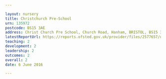 ```yaml
---

layout: nursery
title: Christchurch Pre-School
urn: 135972
postcode: BS15 3AE
address: Christ Church Pre School, Church Road, Hanham, BRISTOL, BS15 3AE
latestReportUrl: https://reports.ofsted.gov.uk/provider/files/2577657/urn/135972.pdf
teaching: 2
development: 2
leadership: 2
outcomes: 2
overall: 2
date: 6 June 2016

---
```


